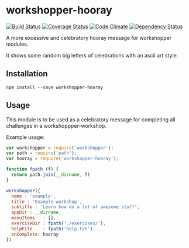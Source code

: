 workshopper-hooray
==================
[![Build Status](https://travis-ci.org/eiriksm/workshopper-hooray.svg?branch=master)](https://travis-ci.org/eiriksm/workshopper-hooray)
[![Coverage Status](http://img.shields.io/coveralls/eiriksm/workshopper-hooray.svg)](https://coveralls.io/r/eiriksm/workshopper-hooray?branch=master)
[![Code Climate](http://img.shields.io/codeclimate/github/eiriksm/workshopper-hooray.svg)](https://codeclimate.com/github/eiriksm/workshopper-hooray)
[![Dependency Status](https://david-dm.org/eiriksm/workshopper-hooray.svg?theme=shields.io)](https://david-dm.org/eiriksm/workshopper-hooray)

A more excessive and celebratory hooray message for workshopper modules.

It shows some random big letters of celebrations with an ascii art style.

## Installation
`npm install --save workshopper-hooray`

## Usage
This module is to be used as a celebratory message for completing all challenges
in a workshoppper-workshop.

Example usage:

```js
var workshopper = require('workshopper');
var path = require('path');
var hooray = require('workshopper-hooray');

function fpath (f) {
  return path.join(__dirname, f)
}

workshopper({
  name : 'example',
  title : 'Example workshop',
  subtitle : 'Learn how do a lot of awesome stuff',
  appDir : __dirname,
  menuItems   : [],
  exerciseDir : fpath('./exercises/'),
  helpFile    : fpath('help.txt'),
  onComplete: hooray
})
```
